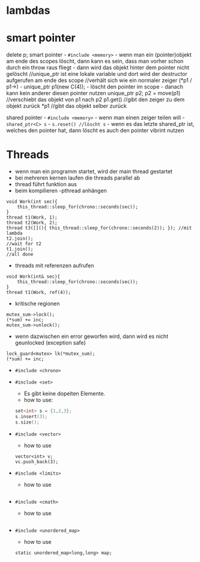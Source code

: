 # lambdas

# smart pointer
delete p;
smart pointer
	- `#include <memory>`
	- wenn man ein (pointer)objekt am ende des scopes löscht, dann kann es sein, dass man vorher schon durch ein throw raus fliegt
	- dann wird das objekt hinter dem pointer nicht gelöscht
	//unique_ptr ist eine lokale variable und dort wird der destructor aufgerufen am ende des scope
	//verhält sich wie ein normaler zeiger (*p1 / p1->)
	- unique_ptr<C> p1(new C(4));
		- löscht den pointer im scope
		- danach kann kein anderer diesen pointer nutzen
	unique_ptr<C> p2;
	p2 = move(p1) //verschiebt das objekt von p1 nach p2
	p1.get() //gibt den zeiger zu dem objekt zurück
	*p1 //gibt das objekt selber zurück

shared pointer
	- `#include <memory>`
	- wenn man einen zeiger teilen will
	- `shared_ptr<C> s`
	- `s.reset() //löscht s`
		- wenn es das letzte shared_ptr ist, welches den pointer hat, dann löscht es auch den pointer
vibrint nutzen


# Threads
- wenn man ein programm startet, wird der main thread gestartet
- bei mehreren kernen laufen die threads parallel ab
- thread führt funktion aus
- beim kompilieren -pthread anhängen
```
void Work(int sec){
	this_thread::sleep_for(chrono::seconds(sec));
}
thread t1(Work, 1);
thread t2(Work, 2);
thread t3([](){ this_thread::sleep_for(chrono::seconds(2)); }); //mit lambda
t2.join();
//wait for t2
t1.join();
//all done
```

- threads mit referenzen aufrufen
```
void Work(int& sec){
	this_thread::sleep_for(chrono::seconds(sec));
}
thread t1(Work, ref(4));
```

- kritische regionen
```
mutex_sum->lock();
(*sum) += inc;
mutex_sum->unlock();
```
- wenn dazwischen ein error geworfen wird, dann wird es nicht geunlocked (exception safe)
```
lock_guard<mutex> lk(*mutex_sum);
(*sum) += inc;
```




- `#include <chrono>`
- `#include <set>`
	- Es gibt keine dopelten Elemente.
	- how to use:
	```cpp
	set<int> s = {1,2,3};
	s.insert(3);
	s.size();
	```

- `#include <vector>`
	- how to use
	```
	vector<int> v;
	vc.push_back(3);
	```

- `#include <limits>`
	- how to use
	```
	
	```

- `#include <cmath>`
	- how to use
	```
	
	```

- `#include <unordered_map>`
	- how to use
	```
	static unordered_map<long,long> map;
	```
